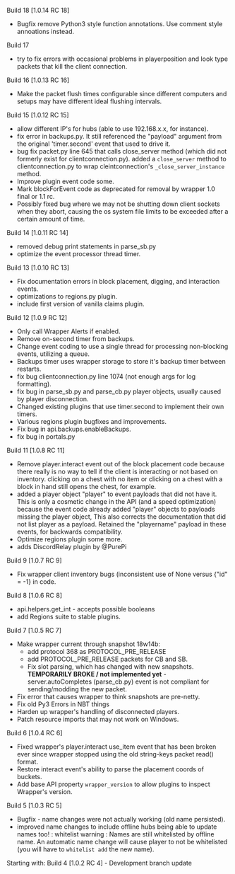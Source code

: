 Build 18 [1.0.14 RC 18]
- Bugfix remove Python3 style function annotations.  Use comment style annoations instead.

Build 17
- try to fix errors with occasional problems in playerposition and look type packets that kill the client connection.

Build 16 [1.0.13 RC 16]
- Make the packet flush times configurable since different computers and setups may have different ideal flushing intervals.

Build 15 [1.0.12 RC 15]
- allow different IP's for hubs (able to use 192.168.x.x, for instance).
- fix error in backups.py.  It still referenced the "payload" argument from
 the original 'timer.second' event that used to drive it.
- bug fix packet.py line 645 that calls close_server method (which did not
 formerly exist for clientconnection.py).  added a `close_server` method to
 clientconnection.py to wrap cleintconnection's `_close_server_instance` method.
- Improve plugin event code some.
- Mark blockForEvent code as deprecated for removal by wrapper 1.0 final or
 1.1 rc.
- Possibly fixed bug where we may not be shutting down client sockets when they abort,
 causing the os system file limits to be exceeded after a certain amount of time.

Build 14 [1.0.11 RC 14]
- removed debug print statements in parse_sb.py
- optimize the event processor thread timer.

Build 13 [1.0.10 RC 13]
- Fix documentation errors in block placement, digging, and interaction events.
- optimizations to regions.py plugin.
- include first version of vanilla claims plugin.

Build 12 [1.0.9 RC 12]
- Only call Wrapper Alerts if enabled.
- Remove on-second timer from backups.
- Change event coding to use a single thread for processing non-blocking events, utilizing a queue.
- Backups timer uses wrapper storage to store it's backup timer between restarts.
- fix bug clientconnection.py line 1074 (not enough args for log formatting).
- fix bug in parse_sb.py and parse_cb.py player objects, usually caused by player disconnection.
- Changed existing plugins that use timer.second to implement their own timers.
- Various regions plugin bugfixes and improvements.
- Fix bug in api.backups.enableBackups.
- fix bug in portals.py

Build 11 [1.0.8 RC 11]
- Remove player.interact event out of the block placement code because there
 really is no way to tell if the client is interacting or not based on inventory.
 clicking on a chest with no item or clicking on a chest with a block in hand still
 opens the chest, for example.
- added a player object "player" to event payloads that did not have it.  This is
 only a cosmetic change in the API (and a speed optimization) because the event
 code already added "player" objects to payloads missing the player object,  This
 also corrects the documentation that did not list player as a payload.  Retained
 the "playername" payload in these events, for backwards compatibility.
- Optimize regions plugin some more.
- adds DiscordRelay plugin by @PurePi

Build 9 [1.0.7 RC 9]
- Fix wrapper client inventory bugs (inconsistent use of None versus {"id" = -1}
 in code.

Build 8 [1.0.6 RC 8]
- api.helpers.get_int - accepts possible booleans
- add Regions suite to stable plugins.

Build 7 [1.0.5 RC 7]
- Make wrapper current through snapshot 18w14b:
    - add protocol 368 as PROTOCOL_PRE_RELEASE
    - add PROTOCOL_PRE_RELEASE packets for CB and SB.
    - Fix slot parsing, which has changed with new snapshots.
    **TEMPORARILY BROKE / not implemented yet** - server.autoCompletes
     (parse_cb.py) event is not compliant for sending/modding the new packet.
- Fix error that causes wrapper to think snapshots are pre-netty.
- Fix old Py3 Errors in NBT things
- Harden up wrapper's handling of disconnected players.
- Patch resource imports that may not work on Windows.

Build 6 [1.0.4 RC 6]
- Fixed wrapper's player.interact use_item event that has been broken
 ever since wrapper stopped using the old string-keys packet read() format.
- Restore interact event's ability to parse the placement coords of buckets.
- Add base API property `wrapper_version` to allow plugins to inspect Wrapper's version.

Build 5  [1.0.3 RC 5]
- Bugfix - name changes were not actually working (old name persisted).
- improved name changes to include offline hubs being able to update names too!
  : whitelist warning : Names are still whitelisted by offline name. An
   automatic name change will cause player to not be whitelisted (you will
   have to `whitelist add` the new name).

Starting with:
Build 4 [1.0.2 RC 4] - Development branch update
